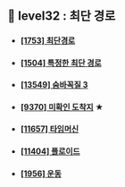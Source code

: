 ## 🗾 level32 : 최단 경로
- #### [[1753] 최단경로](https://www.acmicpc.net/problem/1753)
- #### [[1504] 특정한 최단 경로](https://www.acmicpc.net/problem/1504)
- #### [[13549] 숨바꼭질 3](https://www.acmicpc.net/problem/13549)
- #### [[9370] 미확인 도착지](https://www.acmicpc.net/problem/9370) ★
- #### [[11657] 타임머신](https://www.acmicpc.net/problem/11657)
- #### [[11404] 플로이드](https://www.acmicpc.net/problem/11404)
- #### [[1956] 운동](https://www.acmicpc.net/problem/1956)